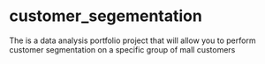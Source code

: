 # customer_segementation
The is a data analysis portfolio project that will allow you to  perform customer segmentation on a specific group of mall customers
